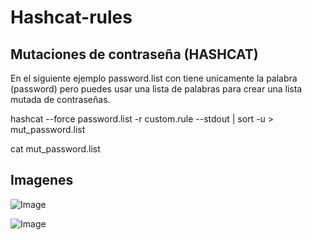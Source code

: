 # Hashcat-rules

## Mutaciones de contraseña (HASHCAT)

En el siguiente ejemplo password.list con tiene unicamente la palabra (password) pero puedes usar una lista de palabras para crear una lista mutada de contraseñas.


hashcat --force password.list -r custom.rule --stdout | sort -u > mut_password.list

cat mut_password.list

## Imagenes

![Image](https://github.com/user-attachments/assets/2e34f6c4-175b-46bd-8ccf-65a5ea9cfd9e)

![Image](https://github.com/user-attachments/assets/4be7c6ed-cf86-4539-aaf7-5ea3a1ce083f)
